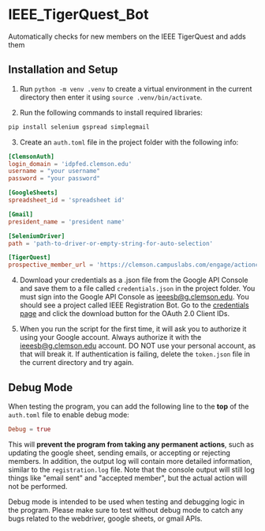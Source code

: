 # IEEE_TigerQuest_Bot
Automatically checks for new members on the IEEE TigerQuest and adds them 

## Installation and Setup
1. Run `python -m venv .venv` to create a virtual environment in the current directory then enter it using `source .venv/bin/activate`.

2. Run the following commands to install required libraries:
```bash
pip install selenium gspread simplegmail
```

3. Create an `auth.toml` file in the project folder with the following info:
```toml
[ClemsonAuth]
login_domain = 'idpfed.clemson.edu'
username = "your username"
password = "your password"

[GoogleSheets]
spreadsheet_id = 'spreadsheet id'

[Gmail]
president_name = 'president name'

[SeleniumDriver]
path = 'path-to-driver-or-empty-string-for-auto-selection'

[TigerQuest]
prospective_member_url = 'https://clemson.campuslabs.com/engage/actioncenter/organization/ieee_sb/roster/Roster/prospective'
```

4. Download your credentials as a .json file from the Google API Console and save them to a file called `credentials.json` in the project folder. You must sign into the Google API Console as ieeesb@g.clemson.edu. You should see a project called IEEE Registration Bot. Go to the [credentials page](https://console.cloud.google.com/apis/credentials) and click the download button for the OAuth 2.0 Client IDs.

5. When you run the script for the first time, it will ask you to authorize it using your Google account. Always authorize it with the ieeesb@g.clemson.edu account. DO NOT use your personal account, as that will break it. If authentication is failing, delete the `token.json` file in the current directory and try again.

## Debug Mode
When testing the program, you can add the following line to the **top** of the `auth.toml` file to enable debug mode:

```toml
Debug = true
```

This will **prevent the program from taking any permanent actions**, such as updating the google sheet, sending emails, or accepting or rejecting members. In addition, the output log will contain more detailed information, similar to the `registration.log` file. Note that the console output will still log things like "email sent" and "accepted member", but the actual action will not be performed.

Debug mode is intended to be used when testing and debugging logic in the program. Please make sure to test without debug mode to catch any bugs related to the webdriver, google sheets, or gmail APIs.